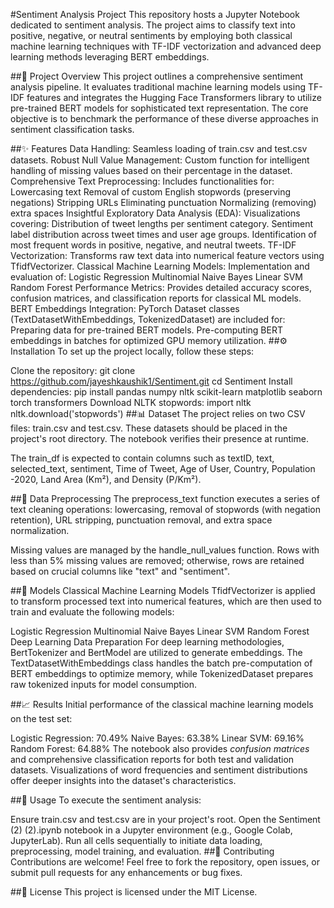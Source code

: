 #Sentiment Analysis Project
This repository hosts a Jupyter Notebook dedicated to sentiment analysis. The project aims to classify text into positive, negative, or neutral sentiments by employing both classical machine learning techniques with TF-IDF vectorization and advanced deep learning methods leveraging BERT embeddings.

##🚀 Project Overview
This project outlines a comprehensive sentiment analysis pipeline. It evaluates traditional machine learning models using TF-IDF features and integrates the Hugging Face Transformers library to utilize pre-trained BERT models for sophisticated text representation. The core objective is to benchmark the performance of these diverse approaches in sentiment classification tasks.

##✨ Features
Data Handling: Seamless loading of train.csv and test.csv datasets.
Robust Null Value Management: Custom function for intelligent handling of missing values based on their percentage in the dataset.
Comprehensive Text Preprocessing: Includes functionalities for:
Lowercasing text
Removal of custom English stopwords (preserving negations)
Stripping URLs
Eliminating punctuation
Normalizing (removing) extra spaces
Insightful Exploratory Data Analysis (EDA): Visualizations covering:
Distribution of tweet lengths per sentiment category.
Sentiment label distribution across tweet times and user age groups.
Identification of most frequent words in positive, negative, and neutral tweets.
TF-IDF Vectorization: Transforms raw text data into numerical feature vectors using TfidfVectorizer.
Classical Machine Learning Models: Implementation and evaluation of:
Logistic Regression
Multinomial Naive Bayes
Linear SVM
Random Forest
Performance Metrics: Provides detailed accuracy scores, confusion matrices, and classification reports for classical ML models.
BERT Embeddings Integration: PyTorch Dataset classes (TextDatasetWithEmbeddings, TokenizedDataset) are included for:
Preparing data for pre-trained BERT models.
Pre-computing BERT embeddings in batches for optimized GPU memory utilization.
##⚙️ Installation
To set up the project locally, follow these steps:

Clone the repository:
git clone https://github.com/jayeshkaushik1/Sentiment.git
cd Sentiment
Install dependencies:
pip install pandas numpy nltk scikit-learn matplotlib seaborn torch transformers
Download NLTK stopwords:
import nltk
nltk.download('stopwords')
##📊 Dataset
The project relies on two CSV files: train.csv and test.csv. These datasets should be placed in the project's root directory. The notebook verifies their presence at runtime.

The train_df is expected to contain columns such as textID, text, selected_text, sentiment, Time of Tweet, Age of User, Country, Population -2020, Land Area (Km²), and Density (P/Km²).

##🧹 Data Preprocessing
The preprocess_text function executes a series of text cleaning operations: lowercasing, removal of stopwords (with negation retention), URL stripping, punctuation removal, and extra space normalization.

Missing values are managed by the handle_null_values function. Rows with less than 5% missing values are removed; otherwise, rows are retained based on crucial columns like "text" and "sentiment".

##🧠 Models
Classical Machine Learning Models
TfidfVectorizer is applied to transform processed text into numerical features, which are then used to train and evaluate the following models:

Logistic Regression
Multinomial Naive Bayes
Linear SVM
Random Forest
Deep Learning Data Preparation
For deep learning methodologies, BertTokenizer and BertModel are utilized to generate embeddings. The TextDatasetWithEmbeddings class handles the batch pre-computation of BERT embeddings to optimize memory, while TokenizedDataset prepares raw tokenized inputs for model consumption.

##📈 Results
Initial performance of the classical machine learning models on the test set:

Logistic Regression: 70.49%
Naive Bayes: 63.38%
Linear SVM: 69.16%
Random Forest: 64.88%
The notebook also provides *confusion matrices* and comprehensive classification reports for both test and validation datasets. Visualizations of word frequencies and sentiment distributions offer deeper insights into the dataset's characteristics.

##🚀 Usage
To execute the sentiment analysis:

Ensure train.csv and test.csv are in your project's root.
Open the Sentiment (2) (2).ipynb notebook in a Jupyter environment (e.g., Google Colab, JupyterLab).
Run all cells sequentially to initiate data loading, preprocessing, model training, and evaluation.
##🤝 Contributing
Contributions are welcome! Feel free to fork the repository, open issues, or submit pull requests for any enhancements or bug fixes.

##📄 License
This project is licensed under the MIT License.


